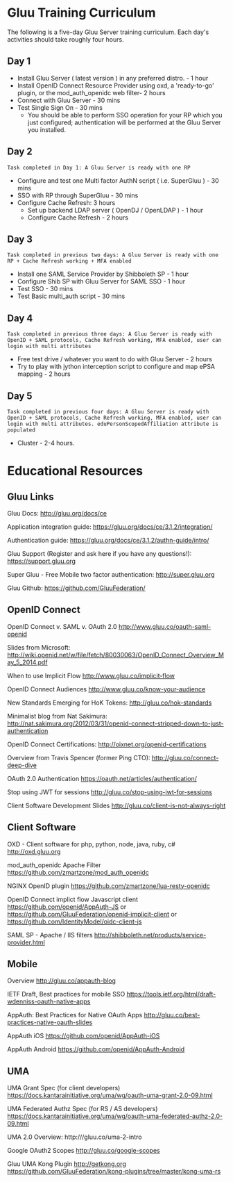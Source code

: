 # Gluu Training Curriculum 
The following is a five-day Gluu Server training curriculum. Each day's activities should take roughly four hours.  

## Day 1

 - Install Gluu Server ( latest version ) in any preferred distro. - 1 hour
 - Install OpenID Connect Resource Provider using oxd, a 'ready-to-go' plugin, or the mod_auth_openidc web filter- 2 hours
 - Connect with Gluu Server - 30 mins
 - Test Single Sign On - 30 mins
   - You should be able to perform SSO operation for your RP which you just configured; authentication will be performed at the Gluu Server you installed. 

## Day 2

`Task completed in Day 1: A Gluu Server is ready with one RP` 

 - Configure and test one Multi factor AuthN script ( i.e. SuperGluu ) - 30 mins
 - SSO with RP through SuperGluu - 30 mins
 - Configure Cache Refresh: 3 hours
   - Set up backend LDAP server ( OpenDJ / OpenLDAP ) - 1 hour
   - Configure Cache Refresh - 2 hours

## Day 3

`Task completed in previous two days: A Gluu Server is ready with one RP + Cache Refresh working + MFA enabled`

 - Install one SAML Service Provider by Shibboleth SP - 1 hour
 - Configure Shib SP with Gluu Server for SAML SSO - 1 hour
 - Test SSO - 30 mins
 - Test Basic multi_auth script - 30 mins

## Day 4

`Task completed in previous three days: A Gluu Server is ready with OpenID + SAML protocols, Cache Refresh working, MFA enabled, user can login with multi attributes`

 - Free test drive / whatever you want to do with Gluu Server - 2 hours
 - Try to play with jython interception script to configure and map ePSA mapping - 2 hours

## Day 5

`Task completed in previous four days: A Gluu Server is ready with OpenID + SAML protocols, Cache Refresh working, MFA enabled, user can login with multi attributes. eduPersonScopedAffiliation attribute is populated`

 - Cluster - 2-4 hours. 

# Educational Resources

## Gluu Links

Gluu Docs:
http://gluu.org/docs/ce

Application integration guide:
https://gluu.org/docs/ce/3.1.2/integration/

Authentication guide:
https://gluu.org/docs/ce/3.1.2/authn-guide/intro/

Gluu Support (Register and ask here if you have any questions!):
https://support.gluu.org

Super Gluu - Free Mobile two factor authentication:
http://super.gluu.org

Gluu Github:
https://github.com/GluuFederation/


## OpenID Connect


OpenID Connect v. SAML v. OAuth 2.0
http://www.gluu.co/oauth-saml-openid

Slides from Microsoft:
http://wiki.openid.net/w/file/fetch/80030063/OpenID_Connect_Overview_May_5_2014.pdf

When to use Implicit Flow
http://www.gluu.co/implicit-flow

OpenID Connect Audiences
http://www.gluu.co/know-your-audience

New Standards Emerging for HoK Tokens:
http://gluu.co/hok-standards

Minimalist blog from Nat Sakimura:
http://nat.sakimura.org/2012/03/31/openid-connect-stripped-down-to-just-authentication

OpenID Connect Certifications:
http://oixnet.org/openid-certifications

Overview from Travis Spencer (former Ping CTO):
http://gluu.co/connect-deep-dive

OAuth 2.0 Authentication
https://oauth.net/articles/authentication/

Stop using JWT for sessions
http://gluu.co/stop-using-jwt-for-sessions

Client Software Development Slides
http://gluu.co/client-is-not-always-right

## Client Software


OXD - Client software for php, python, node, java, ruby, c#
http://oxd.gluu.org

mod_auth_openidc Apache Filter
https://github.com/zmartzone/mod_auth_openidc

NGINX OpenID plugin
https://github.com/zmartzone/lua-resty-openidc

OpenID Connect implict flow Javascript client
https://github.com/openid/AppAuth-JS
or
https://github.com/GluuFederation/openid-implicit-client
or 
https://github.com/IdentityModel/oidc-client-js

SAML SP - Apache / IIS filters
http://shibboleth.net/products/service-provider.html

## Mobile


Overview
http://gluu.co/appauth-blog

IETF Draft, Best practices for mobile SSO
https://tools.ietf.org/html/draft-wdenniss-oauth-native-apps

AppAuth: Best Practices for Native OAuth Apps
http://gluu.co/best-practices-native-oauth-slides

AppAuth iOS
https://github.com/openid/AppAuth-iOS

AppAuth Android
https://github.com/openid/AppAuth-Android

## UMA

UMA Grant Spec (for client developers)
https://docs.kantarainitiative.org/uma/wg/oauth-uma-grant-2.0-09.html

UMA Federated Authz Spec (for RS / AS developers)
https://docs.kantarainitiative.org/uma/wg/oauth-uma-federated-authz-2.0-09.html

UMA 2.0 Overview:
http:///gluu.co/uma-2-intro

Google OAuth2 Scopes
http://gluu.co/google-scopes

Gluu UMA Kong Plugin
http://getkong.org
https://github.com/GluuFederation/kong-plugins/tree/master/kong-uma-rs

